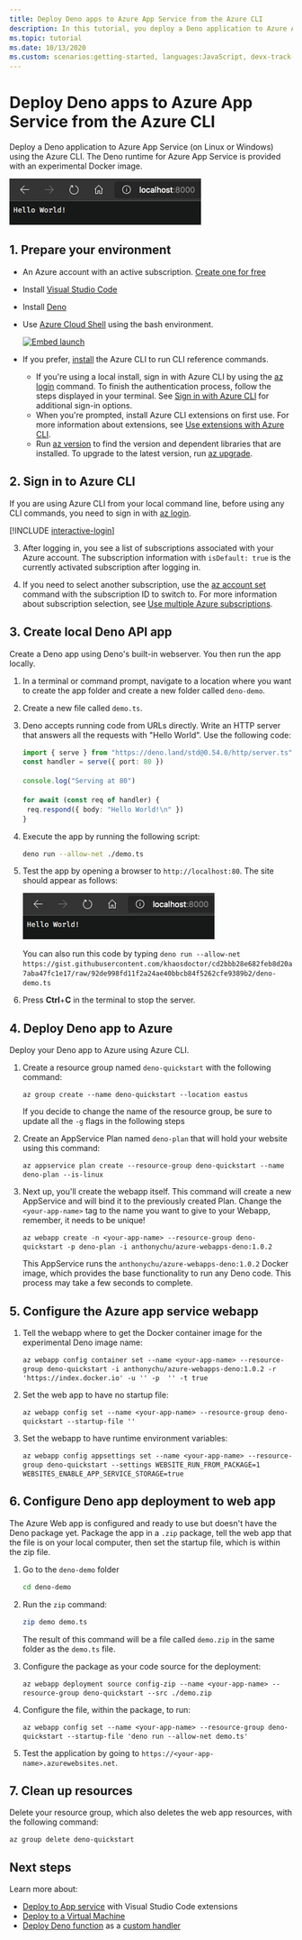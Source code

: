 ```yaml
---
title: Deploy Deno apps to Azure App Service from the Azure CLI
description: In this tutorial, you deploy a Deno application to Azure App Service (on Linux or Windows) using the Azure CLI.
ms.topic: tutorial
ms.date: 10/13/2020
ms.custom: scenarios:getting-started, languages:JavaScript, devx-track-javascript
---
```

# Deploy Deno apps to Azure App Service from the Azure CLI

Deploy a Deno application to Azure App Service (on Linux or Windows) using the Azure CLI. The Deno runtime for Azure App Service is provided with an experimental Docker image. 

![Running the demo server](../media/deploy-azure/deno-hello-world.png)

## 1. Prepare your environment

- An Azure account with an active subscription. [Create one for free](https://azure.microsoft.com/free/?utm_source=campaign&utm_campaign=vscode-tutorial-appservice-deno&mktingSource=vscode-tutorial-appservice-deno)
- Install [Visual Studio Code](https://code.visualstudio.com/)
- Install [Deno](https://deno.land/#installation)
- Use [Azure Cloud Shell](https://docs.microsoft.com/azure/cloud-shell/quickstart) using the bash environment.

   [![Embed launch](https://shell.azure.com/images/launchcloudshell.png "Launch Azure Cloud Shell")](https://shell.azure.com)   
- If you prefer, [install](/cli/azure/install-azure-cli) the Azure CLI to run CLI reference commands.
   - If you're using a local install, sign in with Azure CLI by using the [az login](/cli/azure/reference-index#az-login) command.  To finish the authentication process, follow the steps displayed in your terminal.  See [Sign in with Azure CLI](/cli/azure/authenticate-azure-cli) for additional sign-in options.
  - When you're prompted, install Azure CLI extensions on first use.  For more information about extensions, see [Use extensions with Azure CLI](/cli/azure/azure-cli-extensions-overview).
  - Run [az version](/cli/azure/reference-index?#az_version) to find the version and dependent libraries that are installed. To upgrade to the latest version, run [az upgrade](/cli/azure/reference-index?#az_upgrade).

## 2. Sign in to Azure CLI

If you are using Azure CLI from your local command line, before using any CLI commands, you need to sign in with [az login](/cli/azure/reference-index#az-login).

[!INCLUDE [interactive-login](../../azure-cli/includes/interactive-login.md)]

3. After logging in, you see a list of subscriptions associated with your Azure account. The subscription information with `isDefault: true` is the currently activated subscription after logging in. 

4. If you need to select another subscription, use the [az account set](/cli/azure/account#az-account-set) command with the subscription ID to switch to. For more information about subscription selection, see [Use multiple Azure subscriptions](/cli/azure/manage-azure-subscriptions-azure-cli).

## 3. Create local Deno API app

Create a Deno app using Deno's built-in webserver. You then run the app locally.

1. In a terminal or command prompt, navigate to a location where you want to create the app folder and create a new folder called `deno-demo`.

1. Create a new file called `demo.ts`.
1. Deno accepts running code from URLs directly. Write an HTTP server that answers all the requests with "Hello World". Use the following code:

    ```typescript
    import { serve } from "https://deno.land/std@0.54.0/http/server.ts"
    const handler = serve({ port: 80 })

    console.log("Serving at 80")

    for await (const req of handler) {
     req.respond({ body: "Hello World!\n" })
    }
    ```

1. Execute the app by running the following script:

    ```bash
    deno run --allow-net ./demo.ts
    ```

1. Test the app by opening a browser to `http://localhost:80`. The site should appear as follows:

    ![Running the demo server](../media/deploy-azure/deno-hello-world.png)

    You can also run this code by typing `deno run --allow-net https://gist.githubusercontent.com/khaosdoctor/cd2bbb28e682feb8d20a7aba47fc1e17/raw/92de998fd11f2a24ae40bbcb84f5262cfe9389b2/deno-demo.ts`

1. Press **Ctrl**+**C** in the terminal to stop the server.

## 4. Deploy Deno app to Azure

Deploy your Deno app to Azure using Azure CLI.

1. Create a resource group named `deno-quickstart` with the following command:

    ```azurecli
    az group create --name deno-quickstart --location eastus
    ```

    If you decide to change the name of the resource group, be sure to update all the `-g` flags in the following steps

1. Create an AppService Plan named `deno-plan` that will hold your website using this command:

    ```azurecli
    az appservice plan create --resource-group deno-quickstart --name deno-plan --is-linux
    ```

1. Next up, you'll create the webapp itself. This command will create a new AppService and will bind it to the previously created Plan. Change the `<your-app-name>` tag to the name you want to give to your Webapp, remember, it needs to be unique!

    ```azurecli
    az webapp create -n <your-app-name> --resource-group deno-quickstart -p deno-plan -i anthonychu/azure-webapps-deno:1.0.2
    ```

    This AppService runs the `anthonychu/azure-webapps-deno:1.0.2` Docker image, which provides the base functionality to run any Deno code. This process may take a few seconds to complete.

## 5. Configure the Azure app service webapp

1. Tell the webapp where to get the Docker container image for the experimental Deno image name:

    ```azurecli
    az webapp config container set --name <your-app-name> --resource-group deno-quickstart -i anthonychu/azure-webapps-deno:1.0.2 -r 'https://index.docker.io' -u '' -p  '' -t true
    ```

1. Set the web app to have no startup file:

    ```azurecli
    az webapp config set --name <your-app-name> --resource-group deno-quickstart --startup-file ''

1. Set the webapp to have runtime environment variables:

    ```azurecli
    az webapp config appsettings set --name <your-app-name> --resource-group deno-quickstart --settings WEBSITE_RUN_FROM_PACKAGE=1 WEBSITES_ENABLE_APP_SERVICE_STORAGE=true
    ```

## 6. Configure Deno app deployment to web app 

The Azure Web app is configured and ready to use but doesn't have the Deno package yet. Package the app in a `.zip` package, tell the web app that the file is on your local computer, then set the startup file, which is within the zip file. 

1. Go to the `deno-demo` folder

    ```bash
    cd deno-demo
    ```

1. Run the `zip` command:

    ```bash
    zip demo demo.ts
    ```

    The result of this command will be a file called `demo.zip` in the same folder as the `demo.ts` file.

1. Configure the package as your code source for the deployment:

    ```azurecli
    az webapp deployment source config-zip --name <your-app-name> --resource-group deno-quickstart --src ./demo.zip
    ```

1. Configure the file, within the package, to run:

    ```azurecli
    az webapp config set --name <your-app-name> --resource-group deno-quickstart --startup-file 'deno run --allow-net demo.ts'
    ```

1. Test the application by going to `https://<your-app-name>.azurewebsites.net`. 

## 7. Clean up resources

Delete your resource group, which also deletes the web app resources, with the following command:

```azurecli
az group delete deno-quickstart
```

## Next steps

Learn more about:
* [Deploy to App service](../tutorial-vscode-azure-app-service-node-01.md) with Visual Studio Code extensions
* [Deploy to a Virtual Machine](./nodejs-virtual-machine-vm/introduction.md)
* [Deploy Deno function](https://github.com/anthonychu/azure-functions-deno-worker) as a [custom handler](/azure/azure-functions/functions-custom-handlers)